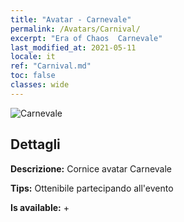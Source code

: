 ```yaml
---
title: "Avatar - Carnevale"
permalink: /Avatars/Carnival/
excerpt: "Era of Chaos  Carnevale"
last_modified_at: 2021-05-11
locale: it
ref: "Carnival.md"
toc: false
classes: wide
---
```

 ![Carnevale](/images/a/avatarFrame_95.png)

## Dettagli

 **Descrizione:** Cornice avatar Carnevale 

 **Tips:** Ottenibile partecipando all'evento 

 **Is available:**  + 

